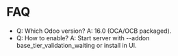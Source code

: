 # FAQ

- Q: Which Odoo version? A: 16.0 (OCA/OCB packaged).
- Q: How to enable? A: Start server with --addon base_tier_validation_waiting or install in UI.
